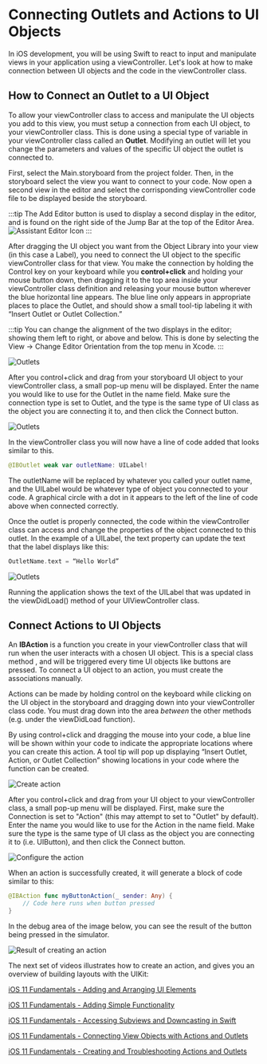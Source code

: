 # Connecting Outlets and Actions to UI Objects

In iOS development, you will be using Swift to react to input and manipulate views in your application using a viewController. Let's look at how to make connection between UI objects and the code in the viewController class.

## How to Connect an Outlet to a UI Object

To allow your viewController class to access and manipulate the UI objects you add to this view, you must setup a connection from each UI object, to your viewController class.  This is done using a special type of variable in your viewController class called an **Outlet**.  Modifying an outlet will let you change the parameters and values of the specific UI object the outlet is connected to.

First, select the Main.storyboard from the project folder.  Then, in the storyboard select the view you want to connect to your code.  Now open a second view in the editor and select the corrisponding viewController code file to be displayed beside the storyboard.

:::tip
The Add Editor button is used to display a second display in the editor, and is found on the right side of the Jump Bar at the top of the Editor Area.  
![Assistant Editor Icon](/F2020/assets/img/XcodeEditorOptionIcons.png)
:::

After dragging the UI object you want from the Object Library into your view (in this case a Label), you need to connect the UI object to the specific viewController class for that view.  You make the connection by holding the Control key on your keyboard while you **control+click** and holding your mouse button down, then dragging it to the top area inside your viewController class definition and releasing your mouse button wherever the blue horizontal line appears.  The blue line only appears in appropriate places to place the Outlet, and should show a small tool-tip labeling it with “Insert Outlet or Outlet Collection.”

:::tip
You can change the alignment of the two displays in the editor; showing them left to right, or above and below.  This is done by selecting the View -> Change Editor Orientation from the top menu in Xcode.
:::

![Outlets](/F2020/assets/img/Outlets_1.png)

After you control+click and drag from your storyboard UI object to your viewController class, a small pop-up menu will be displayed.  Enter the name you would like to use for the Outlet in the name field.  Make sure the connection type is set to Outlet, and the type is the same type of UI class as the object you are connecting it to, and then click the Connect button.

![Outlets](/F2020/assets/img/Outlets_2.png)

In the viewController class you will now have a line of code added that looks similar to this.

```swift
@IBOutlet weak var outletName: UILabel!
```

The outletName will be replaced by whatever you called your outlet name, and the UILabel would be whatever type of object you connected to your code.  A graphical circle with a dot in it appears to the left of the line of code above when connected correctly.

Once the outlet is properly connected, the code within the viewController class can access and change the properties of the object connected to this outlet.  In the example of a UILabel, the text property can update the text that the label displays like this:

```swift
OutletName.text = “Hello World”
```

![Outlets](/F2020/assets/img/Outlets_3.png)

Running the application shows the text of the UILabel that was updated in the viewDidLoad() method of your UIViewController class.


## Connect Actions to UI Objects

An **IBAction** is a function you create in your viewController class that will run when the user interacts with a chosen UI object.  This is a special class method , and will be triggered every time UI objects like buttons are pressed.  To connect a UI object to an action, you must create the associations manually.  

Actions can be made by holding control on the keyboard while clicking on the UI object in the storyboard and dragging down into your viewController class code.  You must drag down into the area *between* the other methods (e.g. under the viewDidLoad function).

By using control+click and dragging the mouse into your code, a blue line will be shown within your code to indicate the appropriate locations where you can create this action.  A tool tip will pop up displaying “Insert Outlet, Action, or Outlet Collection” showing locations in your code where the function can be created.

![Create action](/F2020/assets/img/Actions_1.png)

After you control+click and drag from your UI object to your viewController class, a small pop-up menu will be displayed.  First, make sure the Connection is set to "Action" (this may attempt to set to "Outlet" by default).  Enter the name you would like to use for the Action in the name field.  Make sure the type is the same type of UI class as the object you are connecting it to (i.e. UIButton), and then click the Connect button.

![Configure the action](/F2020/assets/img/Actions_2.png)

When an action is successfully created, it will generate a block of code similar to this:

```swift
@IBAction func myButtonAction(_ sender: Any) {
    // Code here runs when button pressed
}
```

In the debug area of the image below, you can see the result of the button being pressed in the simulator.

![Result of creating an action](/F2020/assets/img/Actions_3.png)


The next set of videos illustrates how to create an action, and gives you an overview of building layouts with the UIKit:

[iOS 11 Fundamentals - Adding and Arranging UI Elements <Badge text="Pluralsight"/>](https://app.pluralsight.com/course-player?clipId=6f088078-bb88-4d2c-80e2-ca8cf4350d3d)

[iOS 11 Fundamentals - Adding Simple Functionality <Badge text="Pluralsight"/>](https://app.pluralsight.com/course-player?clipId=82e34173-616a-4523-84b0-d8d84a2b87f9)

[iOS 11 Fundamentals - Accessing Subviews and Downcasting in Swift <Badge text="Pluralsight"/>](https://app.pluralsight.com/course-player?clipId=c213fbf2-b9c4-4b69-a340-439a407b6c07)

[iOS 11 Fundamentals - Connecting View Objects with Actions and Outlets <Badge text="Pluralsight"/>](https://app.pluralsight.com/course-player?clipId=2d72054e-b63c-49de-9443-8cd7eef75770)

[iOS 11 Fundamentals - Creating and Troubleshooting Actions and Outlets <Badge text="Pluralsight"/>](https://app.pluralsight.com/course-player?clipId=2fd8c1a7-e9a6-4102-b823-be47bf94a47a)
